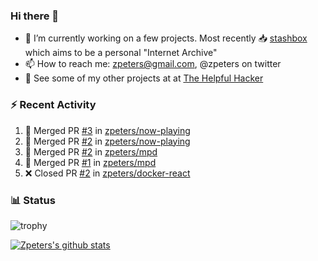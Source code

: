 ### Hi there 👋


- 🔭 I’m currently working on a few projects.  Most recently :inbox_tray: [stashbox](https://github.com/zpeters/stashbox) which aims to be a personal "Internet Archive"
- 📫 How to reach me: zpeters@gmail.com, @zpeters on twitter
- 👋 See some of my other projects at at [The Helpful Hacker](https://thehelpfulhacker.net)

### :zap: Recent Activity

<!--START_SECTION:activity-->
1. 🎉 Merged PR [#3](https://github.com/zpeters/now-playing/pull/3) in [zpeters/now-playing](https://github.com/zpeters/now-playing)
2. 🎉 Merged PR [#2](https://github.com/zpeters/now-playing/pull/2) in [zpeters/now-playing](https://github.com/zpeters/now-playing)
3. 🎉 Merged PR [#2](https://github.com/zpeters/mpd/pull/2) in [zpeters/mpd](https://github.com/zpeters/mpd)
4. 🎉 Merged PR [#1](https://github.com/zpeters/mpd/pull/1) in [zpeters/mpd](https://github.com/zpeters/mpd)
5. ❌ Closed PR [#2](https://github.com/zpeters/docker-react/pull/2) in [zpeters/docker-react](https://github.com/zpeters/docker-react)
<!--END_SECTION:activity-->

### :bar_chart: Status

![trophy](https://github-profile-trophy.vercel.app/?username=zpeters)

[![Zpeters's github stats](https://github-readme-stats.vercel.app/api?username=zpeters)](https://github.com/zpeters/github-readme-stats&show_icons=true)
